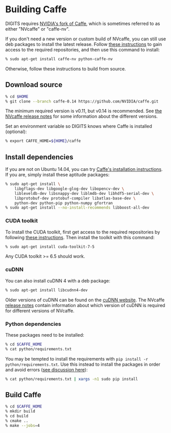 # Building Caffe

DIGITS requires [NVIDIA's fork of Caffe](https://github.com/NVIDIA/caffe), which is sometimes referred to as either "NVcaffe" or "caffe-nv".

If you don't need a new version or custom build of NVcaffe, you can still use deb packages to install the latest release.
Follow [these instructions](UbuntuInstall.md#repository-access) to gain access to the required repositories, and then use this command to install:
```sh
% sudo apt-get install caffe-nv python-caffe-nv
```

Otherwise, follow these instructions to build from source.

## Download source
```sh
% cd $HOME
% git clone --branch caffe-0.14 https://github.com/NVIDIA/caffe.git
```

The minimum required version is v0.11, but v0.14 is recommended.
See [the NVcaffe release notes](https://github.com/NVIDIA/caffe/releases) for some information about the different versions.

Set an environment variable so DIGITS knows where Caffe is installed (optional):
```sh
% export CAFFE_HOME=${HOME}/caffe
```

## Install dependencies

If you are not on Ubuntu 14.04, you can try [Caffe's installation instructions](http://caffe.berkeleyvision.org/installation.html).
If you are, simply install these aptitude packages:

```sh
% sudo apt-get install \
    libgflags-dev libgoogle-glog-dev libopencv-dev \
    libleveldb-dev libsnappy-dev liblmdb-dev libhdf5-serial-dev \
    libprotobuf-dev protobuf-compiler libatlas-base-dev \
    python-dev python-pip python-numpy gfortran
% sudo apt-get install --no-install-recommends libboost-all-dev
```

### CUDA toolkit

To install the CUDA toolkit, first get access to the required repositories by following [these instructions](UbuntuInstall.md#repository-access).
Then install the toolkit with this command:
```sh
% sudo apt-get install cuda-toolkit-7-5
```
Any CUDA toolkit >= 6.5 should work.

### cuDNN

You can also install cuDNN 4 with a deb package:
```sh
% sudo apt-get install libcudnn4-dev
```
Older versions of cuDNN can be found on the [cuDNN website](https://developer.nvidia.com/cudnn).
The NVcaffe [release notes](https://github.com/NVIDIA/caffe/releases) contain information about which version of cuDNN is required for different versions of NVcaffe.

### Python dependencies

These packages need to be installed:

```sh
% cd $CAFFE_HOME
% cat python/requirements.txt
```

You may be tempted to install the requirements with `pip install -r python/requirements.txt`.
Use this instead to install the packages in order and avoid errors ([see discussion here](https://github.com/BVLC/caffe/pull/1950#issuecomment-76026969)):
```sh
% cat python/requirements.txt | xargs -n1 sudo pip install
```

## Build Caffe

```sh
% cd $CAFFE_HOME
% mkdir build
% cd build
% cmake ..
% make --jobs=4
```

